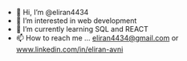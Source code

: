 - 👋 Hi, I’m @eliran4434
- 👀 I’m interested in web development 
- 🌱 I’m currently learning SQL and REACT
- 📫 How to reach me ... eliran4434@gmail.com or www.linkedin.com/in/eliran-avni

